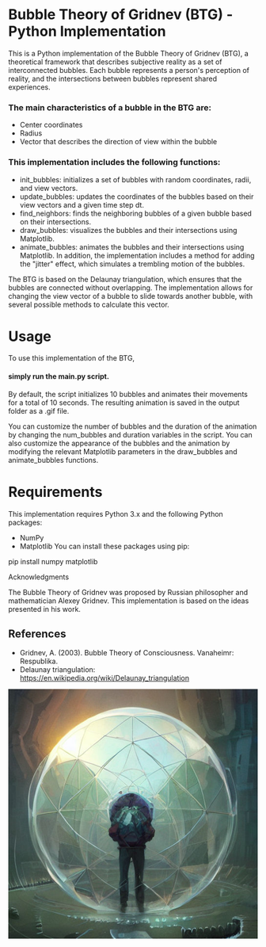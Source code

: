 # Bubble Theory of Gridnev (BTG) - Python Implementation
This is a Python implementation of the Bubble Theory of Gridnev (BTG), a theoretical framework that describes subjective reality as a set of interconnected bubbles. Each bubble represents a person's perception of reality, and the intersections between bubbles represent shared experiences.


### The main characteristics of a bubble in the BTG are:

* Center coordinates
* Radius
* Vector that describes the direction of view within the bubble
 
### This implementation includes the following functions:

* init_bubbles: initializes a set of bubbles with random coordinates, radii, and view vectors.
* update_bubbles: updates the coordinates of the bubbles based on their view vectors and a given time step dt.
* find_neighbors: finds the neighboring bubbles of a given bubble based on their intersections.
* draw_bubbles: visualizes the bubbles and their intersections using Matplotlib.
* animate_bubbles: animates the bubbles and their intersections using Matplotlib.
In addition, the implementation includes a method for adding the "jitter" effect, which simulates a trembling motion of the bubbles.

The BTG is based on the Delaunay triangulation, which ensures that the bubbles are connected without overlapping. The implementation allows for changing the view vector of a bubble to slide towards another bubble, with several possible methods to calculate this vector.

# Usage

To use this implementation of the BTG, 
#### simply run the main.py script.
By default, the script initializes 10 bubbles and animates their movements for a total of 10 seconds. The resulting animation is saved in the output folder as a .gif file.

You can customize the number of bubbles and the duration of the animation by changing the num_bubbles and duration variables in the script. You can also customize the appearance of the bubbles and the animation by modifying the relevant Matplotlib parameters in the draw_bubbles and animate_bubbles functions.

# Requirements

This implementation requires Python 3.x and the following Python packages:

* NumPy
* Matplotlib
You can install these packages using pip:

pip install numpy matplotlib


Acknowledgments

The Bubble Theory of Gridnev was proposed by Russian philosopher and mathematician Alexey Gridnev. This implementation is based on the ideas presented in his work.

## References
- Gridnev, A. (2003). Bubble Theory of Consciousness. Vanaheimr: Respublika.
- Delaunay triangulation: https://en.wikipedia.org/wiki/Delaunay_triangulation

![Bubble portal](https://github.com/LexGridnev/Gridnev-s-Bubble-Theory/blob/main/345edbbbc7684b86880d80404dab5f00.jpeg)
